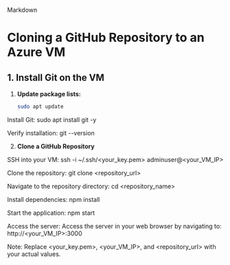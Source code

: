 Markdown

# Cloning a GitHub Repository to an Azure VM

## 1. Install Git on the VM

1. **Update package lists:**
   ```bash
   sudo apt update

Install Git:
sudo apt install git -y

Verify installation:
git --version

2. **Clone a GitHub Repository**

SSH into your VM:
ssh -i ~/.ssh/<your_key.pem> adminuser@<your_VM_IP>


Clone the repository:
git clone <repository_url>

Navigate to the repository directory:
cd <repository_name>

Install dependencies:
npm install

Start the application:
npm start

Access the server:
Access the server in your web browser by navigating to: http://<your_VM_IP>:3000

Note: Replace <your_key.pem>, <your_VM_IP>, and <repository_url> with your actual values.
